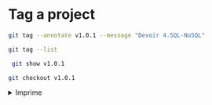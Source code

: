 # Tag a project

```sh
git tag --annotate v1.0.1 --message "Devoir 4.SQL-NoSQL"
```

```sh
git tag --list
```

```sh
 git show v1.0.1 
```

```sh
git checkout v1.0.1
```
<details>
 <summary>Imprime</summary>
```powershell
Note: checking out 'v1.0.1'.

You are in 'detached HEAD' state. You can look around, make experimental
changes and commit them, and you can discard any commits you make in this
state without impacting any branches by performing another checkout.

If you want to create a new branch to retain commits you create, you may
do so (now or later) by using -b with the checkout command again. Example:

  git checkout -b <new-branch-name>

HEAD is now at 53934f6 .
```
</details>



# References

https://git-scm.com/book/en/v2/Git-Basics-Tagging
